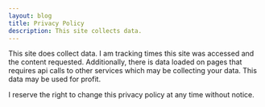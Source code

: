 ```yaml
---
layout: blog
title: Privacy Policy
description: This site collects data.
---
```


This site does collect data. I am tracking times this site was accessed and the content requested. Additionally, there is data loaded on pages that requires api calls to other services which may be collecting your data. This data may be used for profit.

I reserve the right to change this privacy policy at any time without notice.